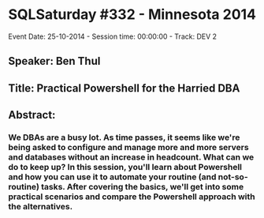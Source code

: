# SQLSaturday #332 - Minnesota 2014
Event Date: 25-10-2014 - Session time: 00:00:00 - Track: DEV 2
## Speaker: Ben Thul
## Title: Practical Powershell for the Harried DBA
## Abstract:
### We DBAs are a busy lot. As time passes, it seems like we're being asked to configure and manage more and more servers and databases without an increase in headcount. What can we do to keep up? In this session, you'll learn about Powershell and how you can use it to automate your routine (and not-so-routine) tasks. After covering the basics, we'll get into some practical scenarios and compare the Powershell approach with the alternatives.
